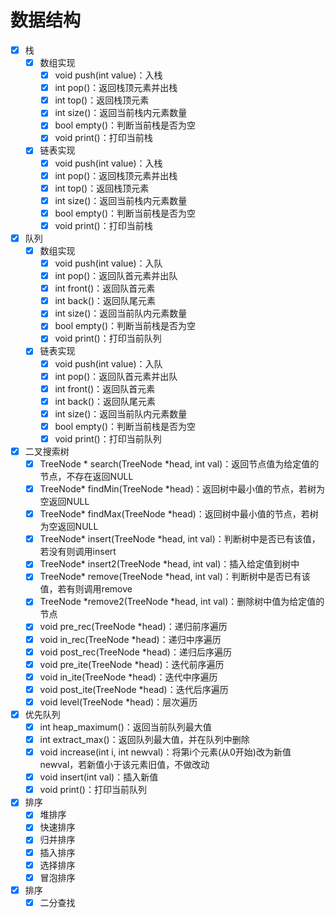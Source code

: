 # 数据结构
* [x] 栈
   - [x] 数组实现
      * [x] void push(int value)：入栈
      * [x] int pop()：返回栈顶元素并出栈
      * [x] int top()：返回栈顶元素
      * [x] int size()：返回当前栈内元素数量
      * [x] bool empty()：判断当前栈是否为空
      * [x] void print()：打印当前栈
   - [x] 链表实现
      * [x] void push(int value)：入栈
      * [x] int pop()：返回栈顶元素并出栈
      * [x] int top()：返回栈顶元素
      * [x] int size()：返回当前栈内元素数量
      * [x] bool empty()：判断当前栈是否为空    
      * [x] void print()：打印当前栈
* [x] 队列 
   - [x] 数组实现
      * [x] void push(int value)：入队
      * [x] int pop()：返回队首元素并出队
      * [x] int front()：返回队首元素
      * [x] int back()：返回队尾元素
      * [x] int size()：返回当前队内元素数量
      * [x] bool empty()：判断当前栈是否为空
      * [x] void print()：打印当前队列
   - [x] 链表实现
      * [x] void push(int value)：入队
      * [x] int pop()：返回队首元素并出队
      * [x] int front()：返回队首元素
      * [x] int back()：返回队尾元素
      * [x] int size()：返回当前队内元素数量
      * [x] bool empty()：判断当前栈是否为空
      * [x] void print()：打印当前队列
* [x] 二叉搜索树
   - [x] TreeNode * search(TreeNode *head, int val)：返回节点值为给定值的节点，不存在返回NULL
   - [x] TreeNode* findMin(TreeNode *head)：返回树中最小值的节点，若树为空返回NULL
   - [x] TreeNode* findMax(TreeNode *head)：返回树中最小值的节点，若树为空返回NULL
   - [x] TreeNode* insert(TreeNode *head, int val)：判断树中是否已有该值，若没有则调用insert
   - [x] TreeNode* insert2(TreeNode *head, int val)：插入给定值到树中
   - [x] TreeNode* remove(TreeNode *head, int val)：判断树中是否已有该值，若有则调用remove
   - [x] TreeNode *remove2(TreeNode *head, int val)：删除树中值为给定值的节点
   - [x] void pre_rec(TreeNode *head)：递归前序遍历
   - [x] void in_rec(TreeNode *head)：递归中序遍历
   - [x] void post_rec(TreeNode *head)：递归后序遍历
   - [x] void pre_ite(TreeNode *head)：迭代前序遍历
   - [x] void in_ite(TreeNode *head)：迭代中序遍历
   - [x] void post_ite(TreeNode *head)：迭代后序遍历
   - [x] void level(TreeNode *head)：层次遍历
* [x] 优先队列
   - [x] int heap_maximum()：返回当前队列最大值
   - [x] int extract_max()：返回队列最大值，并在队列中删除
   - [x] void increase(int i, int newval)：将第i个元素(从0开始)改为新值newval，若新值小于该元素旧值，不做改动
   - [x] void insert(int val)：插入新值
   - [x] void print()：打印当前队列
* [x] 排序
   - [x] 堆排序
   - [x] 快速排序
   - [x] 归并排序
   - [x] 插入排序
   - [x] 选择排序
   - [x] 冒泡排序
* [x] 排序
   - [x] 二分查找